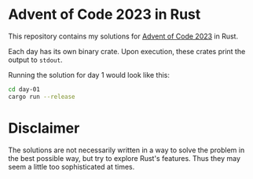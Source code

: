 # Advent of Code 2023 in Rust

This repository contains my solutions for [Advent of Code 2023](https://adventofcode.com/2023) in Rust.

Each day has its own binary crate. Upon execution, these crates print the output to `stdout`.

Running the solution for day 1 would look like this:

```sh
cd day-01
cargo run --release
```

# Disclaimer

The solutions are not necessarily written in a way to solve the
problem in the best possible way, but try to explore Rust's features. Thus they
may seem a little too sophisticated at times.
